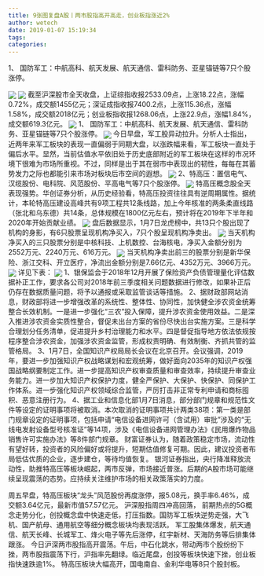 ```yaml
---
title: 9张图复盘A股丨两市股指高开高走，创业板指涨近2%
author: wetech
date: 2019-01-07 15:19:34
tags: 
categories: 
---
```

1、 国防军工：中航高科、航天发展、航天通信、雷科防务、亚星锚链等7只个股涨停。
<!-- more -->
<img align="center" border="0" src="https://imgcdn.yicai.com/uppics/images/2019/01/2d378646d3fd8fa5dc0690966e94214e.jpg" />
<img align="center" border="0" src="https://imgcdn.yicai.com/uppics/images/2019/01/4b563c6a17756c7aabd01eba70feca82.jpg" />
截至沪深股市全天收盘，上证综指收报2533.09点，上涨18.22点，涨幅0.72%，成交额1455亿元；深证成指收报7400.2点，上涨115.36点，涨幅1.58%，成交额2018亿元；创业板指收报1268.06点，上涨22.9点，涨幅1.84%，成交额619.3亿元。
<img align="center" border="0" src="https://imgcdn.yicai.com/uppics/images/2019/01/7ce7f562d0c584abc26df0f2f0016b33.jpg" />
1、 国防军工：中航高科、航天发展、航天通信、雷科防务、亚星锚链等7只个股涨停。
<img align="center" border="0" src="https://imgcdn.yicai.com/uppics/images/2019/01/20dd4cd8c0081762bc78f3878fdb7cde.jpg" />
今日早盘，军工股异动拉升。分析人士指出，近两年来军工板块的表现一直偏弱于同期大盘，以涨跌幅来看，军工板块一直处于偏后水平。显然，当前估值水平依旧处于历史底部附近的军工板块在这样的市况环境下很难为市场所重视。不过，同样是出于其在弱市中表现出的韧性，每每在其蓄势发力之际也都能引来市场对板块后市空间的遐想。
<img align="center" border="0" src="https://imgcdn.yicai.com/uppics/images/2019/01/3b7b0e64ba61df78be5c2e4b73591e08.jpg" />
2、特高压：置信电气、汉缆股份、电科院、风范股份、平高电气等7只个股涨停。
<img align="center" border="0" src="https://imgcdn.yicai.com/uppics/images/2019/01/a462da8fe97dfd2c4296b28c7e10b1bf.jpg" />
特高压概念股全天表现强势。华创证券分析，从历史经验看，特高压投资往往具有逆周期属性。据统计，本轮特高压建设高峰共有9项工程共12条线路，加上今年核准的两条柔直线路（张北和乌东德）共14条，总体规模在1800亿元左右，预计将在2019年下半年和2020年开始贡献业绩。
<img align="center" border="0" src="https://imgcdn.yicai.com/uppics/images/2019/01/f362aede3c63542cbc0b4cd29d906a21.jpg" />
盘后数据显示，1月7日龙虎榜中，共13只个股出现了机构的身影，有6只股票呈现机构净买入，7只个股呈现机构净卖出。
<img align="center" border="0" src="https://imgcdn.yicai.com/uppics/images/2019/01/c36394b1fefb7d60b18d1bfa7f53205e.jpg" />
当天机构净买入的三只股票分别是中核科技、上机数控、台海核电，净买入金额分别为2552万元、2240万元、616万元。
<img align="center" border="0" src="https://imgcdn.yicai.com/uppics/images/2019/01/639fc61ee186bb728dd41a6f53f3472a.jpg" />
当天机构净卖出前三的股票分别是新华保险、浙江交科、开立医疗，净流出金额分别是7.66亿元、4352万元、3966万元。
<img align="center" border="0" src="https://imgcdn.yicai.com/uppics/images/2019/01/ce42e2aee5be7923859e374af0642115.jpg" />
详见下表：
<img align="center" border="0" src="https://imgcdn.yicai.com/uppics/images/2019/01/c6be4d4470707ab44635aa9fc5874a34.jpg" />
1、银保监会于2018年12月开展了保险资产负债管理量化评估数据补正工作，要求各公司对2018年前三季度相关问题数据进行修改，如果补正后仍存在数据质量问题，将予以通报或采取监管谈话等措施。
2、据财政部网站消息，财政部将进一步增强改革的系统性、整体性、协同性，加快健全涉农资金统筹整合长效机制。一是进一步强化“三农”投入保障，提升涉农资金使用效益。二是深入推进涉农资金实质性整合，督促未出台方案的省份尽快出台实施方案。三是科学合理划分任务清单，促进提升乡村治理能力和水平。四是督促指导地方依法依规按程序整合涉农资金，加强涉农资金监管，形成权责明确、有效制衡、齐抓共管的监管格局。
3、1月7日，全国知识产权局局长会议在北京召开。会议强调，2019年，要进一步加强知识产权战略谋划和宏观统筹，做好面向2035年的知识产权强国战略纲要制定工作。进一步提高知识产权审查质量和审查效率，持续提升审查业务能力。进一步加大知识产权保护力度，健全严保护、大保护、快保护、同保护工作体系。进一步强化知识产权领域综合监管，严厉打击非正常专利申请和商标囤积、恶意注册行为。
4、据工业和信息化部1月7日消息，部分部门规章和规范性文件等设定的证明事项将被取消。本次取消的证明事项共计两类38项：第一类是部门规章设定的证明事项，包括申请“电信设备进网许可（含试用）审批”涉及的“无线电发射设备型号核准证”等14项，涉及《电信设备进网管理办法》《民用爆炸物品销售许可实施办法》等8件部门规章。
财富证券认为，随着政策稳定市场，流动性有望好转，投资者的风险偏好或将提升，短期估值修复可期。因此，建议投资者布局低估优质的企业，逐步建仓，等待均值恢复。
银河证券指出，央行降准释放流动性，助推特高压等板块崛起，两市反弹，市场接近普涨。后期的A股市场可能继续呈现震荡的态势。应持续关注维护市场的相关政策落实的力度。
 
 
周五早盘，特高压板块“龙头”风范股份再度涨停，报5.08元，换手率6.46%，成交额3.64亿元，最新市值57.57亿元。
沪深股指周四冲高回落， 前期热点的5G概念走势分化，创投概念盘中快速走低，打压指数。国防军工板块逆势走强，大飞机、国产航母、通用航空等细分概念板块均表现活跃。
军工股集体爆发，航天通信、航天长峰、长城军工、烽火电子等先后涨停，红宇新材、天海防务等后排集体跟涨。
今日沪深两市股指高开震荡。午后，中石化跳水，带动两市个股纷纷下挫，两市股指震荡下行，沪指率先翻绿。临近尾盘，创投等板块快速下挫，创业板指快速跌逾1%。
特高压板块大幅高开，国电南自、金利华电等8只个股封板。
